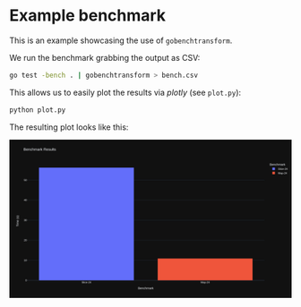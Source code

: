 # Example benchmark

This is an example showcasing the use of `gobenchtransform`.

We run the benchmark grabbing the output as CSV:

```bash
go test -bench . | gobenchtransform > bench.csv
```

This allows us to easily plot the results via _plotly_ (see `plot.py`):

```bash
python plot.py
```

The resulting plot looks like this:

![Example plot](benchmark.png)
